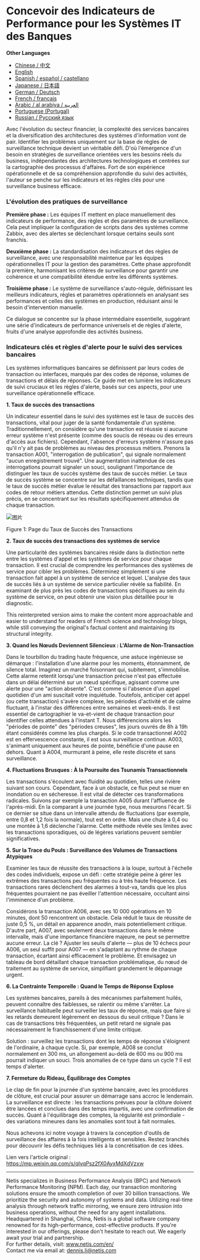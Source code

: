 # Concevoir des Indicateurs de Performance pour les Systèmes IT des Banques

**Other Languages**

+ [Chinese / 中文](https://github.com/lvdeshuii/OverFlow/blob/main/docs/zh/Crafting-Business-Monitoring-Metrics-for-Bank-IT-Systems-zh.md)
+ [English](https://github.com/lvdeshuii/OverFlow/blob/main/docs/en/Crafting-Business-Monitoring-Metrics-for-Bank-IT-Systems-en.md)
+ [Spanish / español / castellano](https://github.com/lvdeshuii/OverFlow/blob/main/docs/es/Crafting-Business-Monitoring-Metrics-for-Bank-IT-Systems-es.md)
+ [Japanese / 日本語](https://github.com/lvdeshuii/OverFlow/blob/main/docs/ja/Crafting-Business-Monitoring-Metrics-for-Bank-IT-Systems-ja.md)
+ [German / Deutsch](https://github.com/lvdeshuii/OverFlow/blob/main/docs/de/Crafting-Business-Monitoring-Metrics-for-Bank-IT-Systems-de.md)
+ [French / français](https://github.com/lvdeshuii/OverFlow/blob/main/docs/fr/Crafting-Business-Monitoring-Metrics-for-Bank-IT-Systems-fr.md)
+ [Arabic / al arabiya / العربية](https://github.com/lvdeshuii/OverFlow/blob/main/docs/ar/Crafting-Business-Monitoring-Metrics-for-Bank-IT-Systems-ar.md)
+ [Portuguese (Portugal)](https://github.com/lvdeshuii/OverFlow/blob/main/docs/pt/Crafting-Business-Monitoring-Metrics-for-Bank-IT-Systems-pt.md)
+ [Russian / Русский язык](https://github.com/lvdeshuii/OverFlow/blob/main/docs/ru/Crafting-Business-Monitoring-Metrics-for-Bank-IT-Systems-ru.md)

Avec l'évolution du secteur financier, la complexité des services bancaires et la diversification des architectures des systèmes d'information vont de pair. Identifier les problèmes uniquement sur la base de règles de surveillance technique devient un véritable défi. D'où l'émergence d'un besoin en stratégies de surveillance orientées vers les besoins réels du business, indépendantes des architectures technologiques et centrées sur la cartographie des processus d'affaires. Fort de son expérience opérationnelle et de sa compréhension approfondie du suivi des activités, l'auteur se penche sur les indicateurs et les règles clés pour une surveillance business efficace.

### L'évolution des pratiques de surveillance

**Première phase :** Les équipes IT mettent en place manuellement des indicateurs de performance, des règles et des paramètres de surveillance. Cela peut impliquer la configuration de scripts dans des systèmes comme Zabbix, avec des alertes se déclenchant lorsque certains seuils sont franchis.

**Deuxième phase :** La standardisation des indicateurs et des règles de surveillance, avec une responsabilité maintenue par les équipes opérationnelles IT pour la gestion des paramètres. Cette phase approfondit la première, harmonisant les critères de surveillance pour garantir une cohérence et une compatibilité étendue entre les différents systèmes.

**Troisième phase :** Le système de surveillance s'auto-régule, définissant les meilleurs indicateurs, règles et paramètres opérationnels en analysant ses performances et celles des systèmes en production, réduisant ainsi le besoin d'intervention manuelle.

Ce dialogue se concentre sur la phase intermédiaire essentielle, suggérant une série d'indicateurs de performance universels et de règles d'alerte, fruits d'une analyse approfondie des activités business.

### Indicateurs clés et règles d'alerte pour le suivi des services bancaires

Les systèmes informatiques bancaires se définissent par leurs codes de transaction ou interfaces, marqués par des codes de réponse, volumes de transactions et délais de réponses. Ce guide met en lumière les indicateurs de suivi cruciaux et les règles d'alerte, basés sur ces aspects, pour une surveillance opérationnelle efficace.

**1. Taux de succès des transactions**

Un indicateur essentiel dans le suivi des systèmes est le taux de succès des transactions, vital pour juger de la santé fondamentale d'un système. Traditionnellement, on considère qu'une transaction est réussie si aucune erreur système n'est présente (comme des soucis de réseau ou des erreurs d'accès aux fichiers). Cependant, l'absence d'erreurs système n'assure pas qu'il n'y ait pas de problèmes au niveau des processus métiers. Prenons la transaction A001, "interrogation de publication", qui signale normalement "aucun enregistrement trouvé". Une augmentation inattendue de ces interrogations pourrait signaler un souci, soulignant l'importance de distinguer les taux de succès système des taux de succès métier. Le taux de succès système se concentre sur les défaillances techniques, tandis que le taux de succès métier évalue le résultat des transactions par rapport aux codes de retour métiers attendus. Cette distinction permet un suivi plus précis, en se concentrant sur les résultats spécifiquement attendus de chaque transaction.

![图片](https://mmbiz.qpic.cn/sz_mmbiz_png/MR8pzzoKXjZp8SC2icFBL32T5nicZc8Nn56cTG16anNEMp3ug4lF03nnh9vKEyp8aHLvoe5x0Fvibo1SDTlNmydeQ/640?wx_fmt=png&tp=webp&wxfrom=5&wx_lazy=1&wx_co=1)

Figure 1: Page du Taux de Succès des Transactions

**2. Taux de succès des transactions des systèmes de service**

Une particularité des systèmes bancaires réside dans la distinction nette entre les systèmes d'appel et les systèmes de service pour chaque transaction. Il est crucial de comprendre les performances des systèmes de service pour cibler les problèmes. Déterminez simplement si une transaction fait appel à un système de service et lequel. L'analyse des taux de succès liés à un système de service particulier révèle sa fiabilité. En examinant de plus près les codes de transactions spécifiques au sein du système de service, on peut obtenir une vision plus détaillée pour le diagnostic.

This reinterpreted version aims to make the content more approachable and easier to understand for readers of French science and technology blogs, while still conveying the original's factual content and maintaining its structural integrity.

**3. Quand les Nœuds Deviennent Silencieux : L'Alarme de Non-Transaction**

Dans le tourbillon du trading haute fréquence, une astuce ingénieuse se démarque : l'installation d'une alarme pour les moments, étonnamment, de silence total. Imaginez un marché foisonnant qui, subitement, s'immobilise. Cette alarme retentit lorsqu'une transaction précise n'est pas effectuée dans un délai déterminé sur un nœud spécifique, agissant comme une alerte pour une "action absente". C'est comme si l'absence d'un appel quotidien d'un ami suscitait votre inquiétude. Toutefois, anticiper cet appel (ou cette transaction) s'avère complexe, les périodes d'activité et de calme fluctuant, à l'instar des différences entre semaines et week-ends. Il est essentiel de cartographier le va-et-vient de chaque transaction pour identifier celles attendues à l'instant T. Nous différencions alors les "périodes de pointe" des "périodes creuses", les jours ouvrés de 8h à 19h étant considérés comme les plus chargés. Si le code transactionnel A002 est en effervescence constante, il est sous surveillance continue. A003, s'animant uniquement aux heures de pointe, bénéficie d'une pause en dehors. Quant à A004, murmurant à peine, elle reste discrète et sans surveillance.

**4. Fluctuations Brusques : À la Poursuite des Tsunamis Transactionnels**

Les transactions s'écoulent avec fluidité au quotidien, telles une rivière suivant son cours. Cependant, face à un obstacle, ce flux peut se muer en inondation ou en sécheresse. Il est vital de détecter ces transformations radicales. Suivons par exemple la transaction A005 durant l'affluence de l'après-midi. En la comparant à une journée type, nous mesurons l'écart. Si ce dernier se situe dans un intervalle attendu de fluctuations (par exemple, entre 0,8 et 1,2 fois la normale), tout est en ordre. Mais une chute à 0,4 ou une montée à 1,6 déclenche l'alarme. Cette méthode révèle ses limites avec les transactions sporadiques, où de légères variations peuvent sembler significatives.

**5. Sur la Trace du Pouls : Surveillance des Volumes de Transactions Atypiques**

Examiner les taux de réussite des transactions à la loupe, surtout à l'échelle des codes individuels, expose un défi : cette stratégie peine à gérer les extrêmes des transactions peu fréquentes ou à très haute fréquence. Les transactions rares déclenchent des alarmes à tout-va, tandis que les plus fréquentes pourraient ne pas éveiller l'attention nécessaire, occultant ainsi l'imminence d'un problème.

Considérons la transaction A006, avec ses 10 000 opérations en 10 minutes, dont 50 rencontrent un obstacle. Cela réduit le taux de réussite de juste 0,5 %, un détail en apparence anodin, mais potentiellement critique. D'autre part, A007, avec seulement deux transactions dans le même intervalle, mais d'une importance financière majeure, ne peut se permettre aucune erreur. La clé ? Ajuster les seuils d'alerte — plus de 10 échecs pour A006, un seul suffit pour A007 — en s'adaptant au rythme de chaque transaction, écartant ainsi efficacement le problème. Et envisagez un tableau de bord détaillant chaque transaction problématique, du nœud de traitement au système de service, simplifiant grandement le dépannage urgent.

**6. La Contrainte Temporelle : Quand le Temps de Réponse Explose**

Les systèmes bancaires, pareils à des mécanismes parfaitement huilés, peuvent connaître des faiblesses, se ralentir ou même s'arrêter. La surveillance habituelle peut surveiller les taux de réponse, mais que faire si les retards demeurent légèrement en dessous du seuil critique ? Dans le cas de transactions très fréquentées, un petit retard ne signale pas nécessairement le franchissement d'une limite critique.

Solution : surveillez les transactions dont les temps de réponse s'éloignent de l'ordinaire, à chaque cycle. Si, par exemple, A008 se conclut normalement en 300 ms, un allongement au-delà de 600 ms ou 900 ms pourrait indiquer un souci. Trois anomalies de ce type dans un cycle ? Il est temps d'alerter.

**7. Fermeture du Rideau, Équilibrage des Comptes**

Le clap de fin pour la journée d'un système bancaire, avec les procédures de clôture, est crucial pour assurer un démarrage sans accroc le lendemain. La surveillance est directe : les transactions prévues pour la clôture doivent être lancées et conclues dans des temps impartis, avec une confirmation de succès. Quant à l'équilibrage des comptes, la régularité est primordiale - des variations mineures dans les anomalies sont tout à fait normales.

Nous achevons ici notre voyage à travers la conception d'outils de surveillance des affaires à la fois intelligents et sensibles. Restez branchés pour découvrir les défis techniques liés à la concrétisation de ces idées.

Lien vers l'article original : https://mp.weixin.qq.com/s/qlvqPsz2fX0AyxMdXdVzxw

***
Netis specializes in Business Performance Analysis (BPC) and Network Performance Monitoring (NPM). Each day, our transaction monitoring solutions ensure the smooth completion of over 30 billion transactions. We prioritize the security and autonomy of systems and data. Utilizing real-time analysis through network traffic mirroring, we ensure zero intrusion into business operations, without the need for any agent installations. Headquartered in Shanghai, China, Netis is a global software company renowned for its high-performance, cost-effective products. If you're interested in our offerings, please don't hesitate to reach out. We eagerly await your trial and partnership.  
For further details, visit: www.netis.com/en/  
Contact me via email at: dennis.li@netis.com
